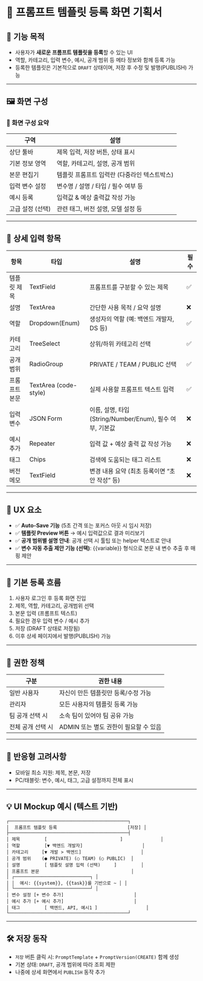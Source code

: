 # 🧩 프롬프트 템플릿 등록 화면 기획서

## 📌 기능 목적

- 사용자가 **새로운 프롬프트 템플릿을 등록**할 수 있는 UI
- 역할, 카테고리, 입력 변수, 예시, 공개 범위 등 메타 정보와 함께 등록 가능
- 등록한 템플릿은 기본적으로 `DRAFT` 상태이며, 저장 후 수정 및 발행(PUBLISH) 가능

---

## 🖼️ 화면 구성

### 🔷 화면 구성 요약

| 구역         | 설명                        |
|------------|---------------------------|
| 상단 툴바      | 제목 입력, 저장 버튼, 상태 표시       |
| 기본 정보 영역   | 역할, 카테고리, 설명, 공개 범위       |
| 본문 편집기     | 템플릿 프롬프트 입력란 (다중라인 텍스트박스) |
| 입력 변수 설정   | 변수명 / 설명 / 타입 / 필수 여부 등   |
| 예시 등록      | 입력값 & 예상 출력값 작성 가능        |
| 고급 설정 (선택) | 관련 태그, 버전 설명, 모델 설정 등     |

---

## 🧾 상세 입력 항목

| 항목      | 타입                    | 설명                                         | 필수 |
|---------|-----------------------|--------------------------------------------|----|
| 템플릿 제목  | TextField             | 프롬프트를 구분할 수 있는 제목                          | ✅  |
| 설명      | TextArea              | 간단한 사용 목적 / 요약 설명                          | ❌  |
| 역할      | Dropdown(Enum)        | 생성자의 역할 (예: 백엔드 개발자, DS 등)                 | ✅  |
| 카테고리    | TreeSelect            | 상위/하위 카테고리 선택                              | ✅  |
| 공개 범위   | RadioGroup            | PRIVATE / TEAM / PUBLIC 선택                 | ✅  |
| 프롬프트 본문 | TextArea (code-style) | 실제 사용할 프롬프트 텍스트 입력                         | ✅  |
| 입력 변수   | JSON Form             | 이름, 설명, 타입(String/Number/Enum), 필수 여부, 기본값 | ❌  |
| 예시 추가   | Repeater              | 입력 값 + 예상 출력 값 작성 가능                       | ❌  |
| 태그      | Chips                 | 검색에 도움되는 태그 리스트                            | ❌  |
| 버전 메모   | TextField             | 변경 내용 요약 (최초 등록이면 “초안 작성” 등)               | ❌  |

---

## 📎 UX 요소

- ✅ **Auto-Save 기능** (5초 간격 또는 포커스 아웃 시 임시 저장)
- ✅ **템플릿 Preview 버튼** → 예시 입력값으로 결과 미리보기
- ✅ **공개 범위별 설명 안내**: 공개 선택 시 툴팁 또는 helper 텍스트로 안내
- ✅ **변수 자동 추출 제안 기능 (선택)**: {{variable}} 형식으로 본문 내 변수 추출 후 매핑 제안

---

## 🧩 기본 등록 흐름

1. 사용자 로그인 후 등록 화면 진입
2. 제목, 역할, 카테고리, 공개범위 선택
3. 본문 입력 (프롬프트 텍스트)
4. 필요한 경우 입력 변수 / 예시 추가
5. 저장 (DRAFT 상태로 저장됨)
6. 이후 상세 페이지에서 발행(PUBLISH) 가능

---

## 🔐 권한 정책

| 구분         | 권한 내용                    |
|------------|--------------------------|
| 일반 사용자     | 자신이 만든 템플릿만 등록/수정 가능     |
| 관리자        | 모든 사용자의 템플릿 등록 가능        |
| 팀 공개 선택 시  | 소속 팀이 있어야 팀 공유 가능        |
| 전체 공개 선택 시 | ADMIN 또는 별도 권한이 필요할 수 있음 |

---

## 📱 반응형 고려사항

- 모바일 최소 지원: 제목, 본문, 저장
- PC/태블릿: 변수, 예시, 태그, 고급 설정까지 전체 표시

---

## 💡 UI Mockup 예시 (텍스트 기반)

```
┌────────────────────────────────────────────┐
│  프롬프트 템플릿 등록                          [저장] │
├────────────────────────────────────────────┤
│ 제목         [                           ]              │
│ 역할         [▼ 백엔드 개발자]                      │
│ 카테고리     [▼ 개발 > 백엔드]                      │
│ 공개 범위    (● PRIVATE) (○ TEAM) (○ PUBLIC)  │
│ 설명         [ 템플릿 설명 입력 (선택)     ]         │
│ 프롬프트 본문                                  │
│ ┌────────────────────────────┐ │
│ │  예시: {{system}}, {{task}}를 기반으로 ~ │ │
│ └────────────────────────────┘ │
│ 변수 설정 [+ 변수 추가]                          │
│ 예시 추가 [+ 예시 추가]                          │
│ 태그         [ 백엔드, API, 예시1 ]                  │
└────────────────────────────────────────────┘
```

---

## 🛠️ 저장 동작

- `저장` 버튼 클릭 시: `PromptTemplate` + `PromptVersion(CREATE)` 함께 생성
- 기본 상태: `DRAFT`, 공개 범위에 따라 조회 제한
- 나중에 상세 화면에서 `PUBLISH` 동작 추가
